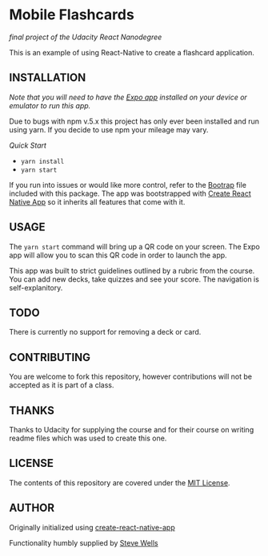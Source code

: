 # Mobile Flashcards
_final project of the Udacity React Nanodegree_

This is an example of using React-Native to create a flashcard application.

## INSTALLATION

_Note that you will need to have the [Expo app](https://expo.io) installed on your device or emulator to run this app._

Due to bugs with npm v.5.x this project has only ever been installed and run using yarn. If you decide to use npm your mileage may vary.

*Quick Start*

* `yarn install`
* `yarn start`

If you run into issues or would like more control, refer to the [Bootrap](./BOOTSTRAP.md) file included with this package.
The app was bootstrapped with [Create React Native App](https://github.com/react-community/create-react-native-app) so it inherits all 
features that come with it.

## USAGE

The `yarn start` command will bring up a QR code on your screen. The Expo app will allow you to scan this QR code in order to 
launch the app.

This app was built to strict guidelines outlined by a rubric from the course. You can add new decks, take quizzes and see
your score. The navigation is self-explanitory.

## TODO

There is currently no support for removing a deck or card.

## CONTRIBUTING

You are welcome to fork this repository, however contributions will not be accepted as it is part of a class.

## THANKS

Thanks to Udacity for supplying the course and for their course on writing readme files which was used to create this one.

## LICENSE

The contents of this repository are covered under the [MIT License](https://github.com/udacity/ud777-writing-readmes/blob/master/LICENSE).

## AUTHOR

Originally initialized using [create-react-native-app](https://github.com/react-community/create-react-native-app)

Functionality humbly supplied by [Steve Wells](https://linkedin.com/in/sdwells)